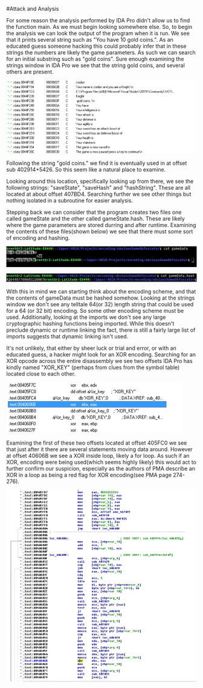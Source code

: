 #Attack and Analysis

For some reason the analysis performed by IDA Pro didn't allow us to find the function main. As we must begin looking 
somewhere else. So, to begin the analysis we can look the output of the program when it is run. We see that it prints 
several string such as "You have 10 gold coins.". As an educated guess someone hacking this could probably infer that 
in these strings the numbers are likely the game parameters. As such we can search for an initial substring such as 
"gold coins". Sure enough examining the strings window in IDA Pro we see that the string gold coins, and several 
others are present. 

![List of strings](https://github.com/BrentPearce/obviousGameObfuscator/blob/master/resources/strings.png)

Following the string "gold coins." we find it is eventually used in at offset sub 402914+5426. So this seem like a
natural place to examine. 

Looking around this location, specifically looking up from there, we see the following strings: "saveState", "saveHash"
and "hashString". These are all located at about offset 407BD4. Searching further we see other things but nothing
isolated in a subroutine for easier analysis.

Stepping back we can consider that the program creates two files one called gameState and the other called
gameState.hash. These are likely where the game parameters are stored durring and after runtime. Examining the contents
of these files(shown below) we see that there must some sort of encoding and hashing.

![gameData contents](https://github.com/BrentPearce/obviousGameObfuscator/blob/master/resources/gameDataContents.png)

![gameData hash](https://github.com/BrentPearce/obviousGameObfuscator/blob/master/resources/gameData.hashCat.png)

With this in mind we can starting think about the encoding scheme, and that the contents of gameData must be hashed 
somehow. Looking at the strings window we don't see any telltale 64(or 32) length string that could be used for a 64
(or 32 bit) encoding. So some other encoding scheme must be used. Additionally, looking at the imports we don't see any
large cryptographic hashing functions being imported. While this doesn't preclude dynamic or runtime linking the fact,
there is still a fairly large list of imports suggests that dynamic linking isn't used.

It's not unlikely, that either by sheer luck or trial and error, or with an educated guess, a hacker might look for an
XOR encoding. Searching for an XOR opcode across the entire disassembly we see two offsets IDA Pro has kindly named
"XOR_KEY" (perhaps from clues from the symbol table) located close to each other.

![XOR KEY offsets](https://github.com/BrentPearce/obviousGameObfuscator/blob/master/resources/XOR_KEY_offsets.png)

Examining the first of these two offsets located at offset 405FC0 we see that just after it there are several 
statements moving data around. However at offset 40606B we see a XOR inside loop, likely a for loop. As such if an XOR,
encoding were being used(which seems highly likely) this would act to further confirm our suspicion, especially as the 
authors of PMA describe an XOR in a loop as being a red flag for XOR encoding(see PMA page 274-276).

![Loop with XOR](https://github.com/BrentPearce/obviousGameObfuscator/blob/master/resources/loopXOR.png)

